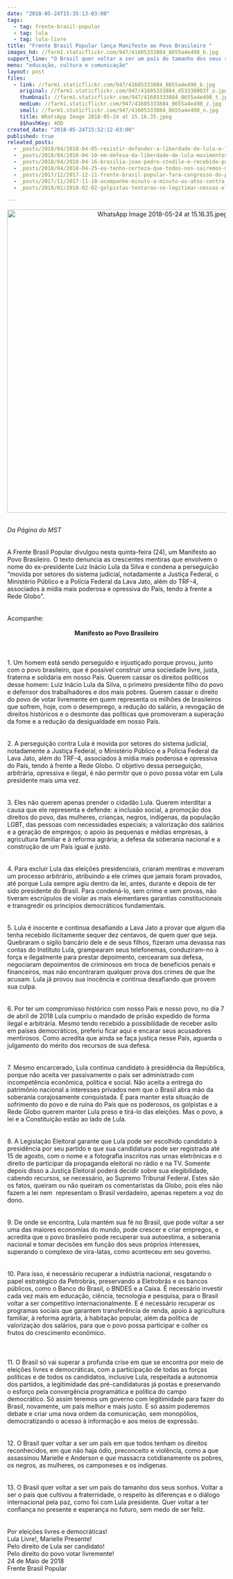 ```yaml
---
date: "2018-05-24T15:35:13-03:00"
tags:
  - tag: frente-brasil-popular
  - tag: lula
  - tag: lula-livre
title: "Frente Brasil Popular lança Manifesto ao Povo Brasileiro "
images_hd: //farm1.staticflickr.com/947/41605333884_8655a4e498_b.jpg
support_line: "O Brasil quer voltar a ser um país do tamanho dos seus sonhos. Voltar a ser o país que cultivou a fraternidade, o respeito às diferenças e o diálogo internacional pela paz, como foi com Lula presidente"
menu: "educação, cultura e comunicação"
layout: post
files:
  - link: //farm1.staticflickr.com/947/41605333884_8655a4e498_b.jpg
    original: //farm1.staticflickr.com/947/41605333884_d53338003f_o.jpg
    thumbnail: //farm1.staticflickr.com/947/41605333884_8655a4e498_t.jpg
    medium: //farm1.staticflickr.com/947/41605333884_8655a4e498_z.jpg
    small: //farm1.staticflickr.com/947/41605333884_8655a4e498_n.jpg
    title: WhatsApp Image 2018-05-24 at 15.16.35.jpeg
    $$hashKey: 4OD
created_date: "2018-05-24T15:52:12-03:00"
published: true
releated_posts:
  - _posts/2018/04/2018-04-05-resistir-defender-a-liberdade-de-lula-e-lutar-por-eleicoes-livres-e-democraticas.md
  - _posts/2018/04/2018-04-10-em-defesa-da-liberdade-de-lula-movimentos-convocam-atos-para-a-proxima-quarta-feira.md
  - _posts/2018/04/2018-04-16-brasilia-joao-pedro-stedile-e-recebido-por-acampamento-lula-livre-nesta-segunda.md
  - _posts/2018/04/2018-04-25-eu-tenho-certeza-que-todos-nos-sairemos-maiores-e-mais-fortes-desta-situacao.md
  - _posts/2017/12/2017-12-11-frente-brasil-popular-fara-congresso-do-povo-brasileiro-em-2018.md
  - _posts/2017/11/2017-11-10-acompanhe-minuto-a-minuto-os-atos-contra-a-reforma-trabalhista.md
  - _posts/2018/02/2018-02-02-golpistas-tentarao-se-legitimar-nessas-eleicoes-diz-advogado-ricardo-gebrim.md

---
```

<div>
<p style="text-align:center"><img alt="WhatsApp Image 2018-05-24 at 15.16.35.jpeg" height="700" src="//farm1.staticflickr.com/947/41605333884_8655a4e498_b.jpg" width="700" /></p>
</div>

<div>&nbsp;</div>

<div><em>Da P&aacute;gina do MST&nbsp;</em></div>

<div>&nbsp;</div>

<div><br />
A Frente Brasil Popular divulgou nesta quinta-feira (24), um Manifesto ao Povo Brasileiro. O texto denuncia as crescentes mentiras que envolvem o nome do ex-presidente Luiz In&aacute;cio Lula da Silva e condena a persegui&ccedil;&atilde;o &quot;movida&nbsp;por setores do sistema judicial, notadamente a Justi&ccedil;a Federal, o Minist&eacute;rio P&uacute;blico e a Pol&iacute;cia Federal da Lava Jato, al&eacute;m do TRF-4, associados &agrave; m&iacute;dia mais poderosa e opressiva do Pa&iacute;s, tendo &agrave; frente a Rede Globo&quot;.</div>

<div>&nbsp;</div>

<div>&nbsp;</div>

<div>Acompanhe:&nbsp;</div>

<div>&nbsp;</div>

<div style="text-align: center;"><strong>Manifesto ao Povo Brasileiro</strong></div>

<div style="text-align: center;">&nbsp;</div>

<div>&nbsp;</div>

<div>&nbsp;</div>

<div>1. Um homem est&aacute; sendo perseguido e injusti&ccedil;ado porque provou, junto com o povo brasileiro, que &eacute; poss&iacute;vel construir uma sociedade livre, justa, fraterna e solid&aacute;ria em nosso Pa&iacute;s. Querem cassar os direitos pol&iacute;ticos desse homem: Luiz In&aacute;cio Lula da Silva, o primeiro presidente filho do povo e defensor dos trabalhadores e dos mais pobres. Querem cassar o direito do povo de votar livremente em quem representa os milh&otilde;es de brasileiros que sofrem, hoje, com o desemprego, a redu&ccedil;&atilde;o do sal&aacute;rio, a revoga&ccedil;&atilde;o de direitos hist&oacute;ricos e o desmonte das pol&iacute;ticas que promoveram a supera&ccedil;&atilde;o da fome e a redu&ccedil;&atilde;o da desigualdade em nosso Pa&iacute;s.</div>

<div>&nbsp;</div>

<div>&nbsp;</div>

<div>2. A persegui&ccedil;&atilde;o contra Lula &eacute; movida por setores do sistema judicial, notadamente a Justi&ccedil;a Federal, o Minist&eacute;rio P&uacute;blico e a Pol&iacute;cia Federal da Lava Jato, al&eacute;m do TRF-4, associados &agrave; m&iacute;dia mais poderosa e opressiva do Pa&iacute;s, tendo &agrave; frente a Rede Globo. O objetivo dessa persegui&ccedil;&atilde;o, arbitr&aacute;ria, opressiva e ilegal, &eacute; n&atilde;o permitir que o povo possa votar em Lula presidente mais uma vez.</div>

<div>&nbsp;</div>

<div>&nbsp;</div>

<div>3. Eles n&atilde;o querem apenas prender o cidad&atilde;o Lula. Querem interditar a causa que ele representa e defende: a inclus&atilde;o social, a promo&ccedil;&atilde;o dos direitos do povo, das mulheres, crian&ccedil;as, negros, ind&iacute;genas, da popula&ccedil;&atilde;o LGBT, das pessoas com necessidades especiais; a valoriza&ccedil;&atilde;o dos sal&aacute;rios e a gera&ccedil;&atilde;o de empregos; o apoio &agrave;s pequenas e m&eacute;dias empresas, &agrave; agricultura familiar e &agrave; reforma agr&aacute;ria; a defesa da soberania nacional e a constru&ccedil;&atilde;o de um Pa&iacute;s igual e justo.&nbsp;</div>

<div>&nbsp;</div>

<div>&nbsp;</div>

<div>4. Para excluir Lula das elei&ccedil;&otilde;es presidenciais, criaram mentiras e moveram um processo arbitr&aacute;rio, atribuindo a ele crimes que jamais foram provados, at&eacute; porque Lula sempre agiu dentro da lei, antes, durante e depois de ter sido presidente do Brasil. Para conden&aacute;-lo, sem crime e sem provas, n&atilde;o tiveram escr&uacute;pulos de violar as mais elementares garantias constitucionais e transgredir os princ&iacute;pios democr&aacute;ticos fundamentais.</div>

<div>&nbsp;</div>

<div>&nbsp;</div>

<div>5. Lula &eacute; inocente e continua desafiando a Lava Jato a provar que algum dia tenha recebido ilicitamente sequer dez centavos, de quem quer que seja. Quebraram o sigilo banc&aacute;rio dele e de seus filhos, fizeram uma devassa nas contas do Instituto Lula, grampearam seus telefonemas, conduziram-no &agrave; for&ccedil;a e ilegalmente para prestar depoimento, cercearam sua defesa, negociaram depoimentos de criminosos em troca de benef&iacute;cios penais e financeiros, mas n&atilde;o encontraram qualquer prova dos crimes de que lhe acusam. Lula j&aacute; provou sua inoc&ecirc;ncia e continua desafiando que provem sua culpa.</div>

<div>&nbsp;</div>

<div>&nbsp;</div>

<div>6. Por ter um compromisso hist&oacute;rico com nosso Pa&iacute;s e nosso povo, no dia 7 de abril de 2018 Lula cumpriu o mandado de pris&atilde;o expedido de forma ilegal e arbitr&aacute;ria. Mesmo tendo recebido a possibilidade de receber asilo em pa&iacute;ses democr&aacute;ticos, preferiu ficar aqui e encarar seus acusadores mentirosos. Como acredita que ainda se fa&ccedil;a justi&ccedil;a nesse Pa&iacute;s, aguarda o julgamento do m&eacute;rito dos recursos de sua defesa.</div>

<div>&nbsp;</div>

<div>&nbsp;</div>

<div>7. Mesmo encarcerado, Lula continua candidato &agrave; presid&ecirc;ncia da Rep&uacute;blica, porque n&atilde;o aceita ver passivamente o pa&iacute;s ser administrado com incompet&ecirc;ncia econ&ocirc;mica, pol&iacute;tica e social. N&atilde;o aceita a entrega do patrim&ocirc;nio nacional a interesses privados nem que o Brasil abra m&atilde;o da soberania corajosamente conquistada. &Eacute; para manter esta situa&ccedil;&atilde;o de sofrimento do povo e de ru&iacute;na do Pa&iacute;s que os poderosos, os golpistas e a Rede Globo querem manter Lula preso e tir&aacute;-lo das elei&ccedil;&otilde;es. Mas o povo, a lei e a Constitui&ccedil;&atilde;o est&atilde;o ao lado de Lula.</div>

<div>&nbsp;</div>

<div>&nbsp;</div>

<div>8. A Legisla&ccedil;&atilde;o Eleitoral garante que Lula pode ser escolhido candidato &agrave; presid&ecirc;ncia por seu partido e que sua candidatura pode ser registrada at&eacute; 15 de agosto, com o nome e a fotografia inscritos nas urnas eletr&ocirc;nicas e o direito de participar da propaganda eleitoral no r&aacute;dio e na TV. Somente depois disso a Justi&ccedil;a Eleitoral poder&aacute; decidir sobre sua elegibilidade, cabendo recursos, se necess&aacute;rio, ao Supremo Tribunal Federal. Estes s&atilde;o os fatos, queiram ou n&atilde;o queiram os comentaristas da Globo, pois eles n&atilde;o fazem a lei nem&nbsp; representam o Brasil verdadeiro, apenas repetem a voz do dono.&nbsp;</div>

<div>&nbsp;</div>

<div>&nbsp;</div>

<div>9. De onde se encontra, Lula mant&eacute;m sua f&eacute; no Brasil, que pode voltar a ser uma das maiores economias do mundo, pode crescer e criar empregos, e acredita que o povo brasileiro pode recuperar sua autoestima, a soberania nacional e tomar decis&otilde;es em fun&ccedil;&atilde;o dos seus pr&oacute;prios interesses, superando o complexo de vira-latas, como aconteceu em seu governo.&nbsp;</div>

<div>&nbsp;</div>

<div>&nbsp;</div>

<div>10. Para isso, &eacute; necess&aacute;rio recuperar a ind&uacute;stria nacional, resgatando o papel estrat&eacute;gico da Petrobr&aacute;s, preservando a Eletrobr&aacute;s e os bancos p&uacute;blicos, como o Banco do Brasil, o BNDES e a Caixa. &Eacute; necess&aacute;rio investir cada vez mais em educa&ccedil;&atilde;o, ci&ecirc;ncia, tecnologia e pesquisa, para o Brasil voltar a ser competitivo internacionalmente. E &eacute; necess&aacute;rio recuperar os programas sociais que garantem transfer&ecirc;ncia de renda, apoio &agrave; agricultura familiar, &agrave; reforma agr&aacute;ria, &agrave; habita&ccedil;&atilde;o popular, al&eacute;m da pol&iacute;tica de valoriza&ccedil;&atilde;o dos sal&aacute;rios, para que o povo possa participar e colher os frutos do crescimento econ&ocirc;mico.&nbsp;</div>

<div>&nbsp;</div>

<div>&nbsp;</div>

<div>&nbsp;</div>

<div>11. O Brasil s&oacute; vai superar a profunda crise em que se encontra por meio de elei&ccedil;&otilde;es livres e democr&aacute;ticas, com a participa&ccedil;&atilde;o de todas as for&ccedil;as pol&iacute;ticas e de todos os candidatos, inclusive Lula, respeitada a autonomia dos partidos, a legitimidade das pr&eacute;-candidaturas j&aacute; postas e preservando o esfor&ccedil;o pela converg&ecirc;ncia program&aacute;tica e pol&iacute;tica do campo democr&aacute;tico. S&oacute; assim teremos um governo com legitimidade para fazer do Brasil, novamente, um pa&iacute;s melhor e mais justo. E s&oacute; assim poderemos debate e criar uma nova ordem da comunica&ccedil;&atilde;o, sem monop&oacute;lios, democratizando o acesso &agrave; informa&ccedil;&atilde;o e aos meios de express&atilde;o.&nbsp;</div>

<div>&nbsp;</div>

<div>&nbsp;</div>

<div>12. O Brasil quer voltar a ser um pa&iacute;s em que todos tenham os direitos reconhecidos, em que n&atilde;o haja &oacute;dio, preconceito e viol&ecirc;ncia, como a que assassinou Marielle e Anderson e que massacra cotidianamente os pobres, os negros, as mulheres, os camponeses e os ind&iacute;genas.&nbsp;</div>

<div>&nbsp;</div>

<div>&nbsp;</div>

<div>13. O Brasil quer voltar a ser um pa&iacute;s do tamanho dos seus sonhos. Voltar a ser o pa&iacute;s que cultivou a fraternidade, o respeito &agrave;s diferen&ccedil;as e o di&aacute;logo internacional pela paz, como foi com Lula presidente. Quer voltar a ter confian&ccedil;a no presente e esperan&ccedil;a no futuro, sem medo de ser feliz.</div>

<div>&nbsp;</div>

<div>&nbsp;</div>

<div>Por elei&ccedil;&otilde;es livres e democr&aacute;ticas!</div>

<div>Lula Livre!, Marielle Presente!</div>

<div>Pelo direito de Lula ser candidato!&nbsp;</div>

<div>Pelo direito do povo votar livremente!</div>

<div>24 de Maio de 2018</div>

<div>Frente Brasil Popular</div>
